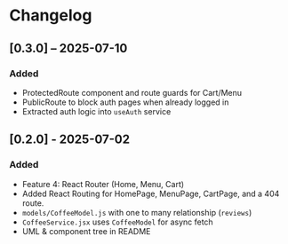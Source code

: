 # Changelog
## [0.3.0] – 2025-07-10
### Added
- ProtectedRoute component and route guards for Cart/Menu
- PublicRoute to block auth pages when already logged in
- Extracted auth logic into `useAuth` service

## [0.2.0] - 2025-07-02
### Added
- Feature 4: React Router (Home, Menu, Cart)
- Added React Routing for HomePage, MenuPage, CartPage, and a 404 route.
- `models/CoffeeModel.js` with one to many relationship (`reviews`)
- `CoffeeService.jsx` uses `CoffeeModel` for async fetch
- UML & component tree in README
